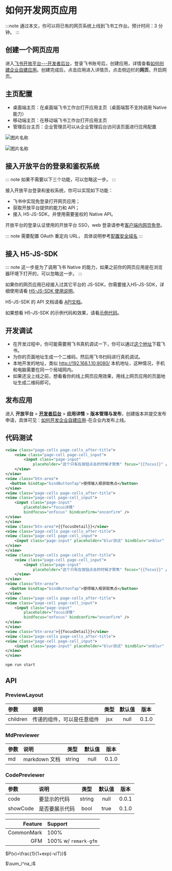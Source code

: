 # 如何开发网页应用
:::note 
通过本文，你可以将已有的网页系统上线到飞书工作台。预计时间：3 分钟。
:::

##  创建一个网页应用

进入[飞书开放平台---开发者后台](https://open.feishu.cn/app/)，登录飞书账号后，创建应用，详情查看[如何创建企业自建应用](/ssl:ttdoc/uQjL04CN/ukzM04SOzQjL5MDN)。创建完成后，点击应用进入详情页，点击侧边栏的**网页**，开启网页。


##  主页配置

- 桌面端主页：在桌面端飞书工作台打开应用主页（桌面端暂不支持调用 Native 能力）
- 移动端主页：在移动端飞书工作台打开应用主页
- 管理后台主页：企业管理员可以从企业管理后台访问该页面进行应用配置

![图片名称](//sf1-ttcdn-tos.pstatp.com/obj/website-img/a0f7300f426ca5dd872e87211a64be19_home.png)

![图片名称](//sf1-ttcdn-tos.pstatp.com/obj/website-img/60f61a22cc01befc457f5e9d4dd247c0_6.png)

##  接入开放平台的登录和鉴权系统

::: note
如果不需要以下三个功能，可以忽略这一步。
:::

接入开放平台登录和鉴权系统，你可以实现如下功能：
- 飞书中实现免登录打开网页应用；
- 获取开放平台提供的能力和 API；
- 接入 H5-JS-SDK，并使用需要鉴权的 Native API。

开放平台的登录认证使用的开放平台 SSO，web 登录请参考[客户端内网页免登](/ssl:ttdoc/uYjL24iN/ukTO4UjL5kDO14SO5gTN)。


::: note
需要配置 OAuth 重定向 URL， 具体说明参考[配置安全域名](/ssl:ttdoc/uQjL04CN/uYjN3QjL2YzN04iN2cDN)
:::

## 接入 H5-JS-SDK

::: note
这一步是为了调用飞书 Native 的能力，如果之前你的网页应用是在浏览器环境下打开的，可以忽略这一步。
:::

如果你的网页应用已经接入过其它平台的 JS-SDK，你需要接入H5-JS-SDK，详细使用请看 [H5-JS-SDK 使用说明](/ssl:ttdoc/uYjL24iN/uITO4IjLykDOy4iM5gjM)。

H5-JS-SDK 的 API 文档请看 [API文档](/ssl:ttdoc/ukTMukTMukTM/ugjN1EjL4YTNx4CO2UTM)。

如果想看 H5-JS-SDK 的示例代码和效果，请看[示例代码](/ssl:ttdoc/uYjL24iN/uYDM04iNwQjL2ADN)。

##  开发调试

 - 在开发过程中，你可能需要用飞书真机调试一下，你可以通过[这个地址](https://lark.bytedance.net/)下载飞书。
 - 为你的页面地址生成一个二维码，然后用飞书扫码进行真机调试。
 - 本地开发的地址，类似 <http://192.168.1.10:8080/> 本机地址，这种情况，手机和电脑需要在同一个局域网内。
 - 如果还没上线之前，想看看你的线上网页应用效果，用线上网页应用的页面地址生成二维码即可。

##  发布应用
进入 **开放平台** > [**开发者后台**](https://open.feishu.cn/app) > **应用详情** > **版本管理与发布**，创建版本并提交发布申请，具体可见：[如何开发企业自建应用](/ssl:ttdoc/uQjL04CN/ukzM04SOzQjL5MDN)-在企业内发布上线。

## 代码测试
```xml
<view class="page-cells page-cells_after-title">
    <view class="page-cell page-cell_input">
        <input class="page-input"
            placeholder="这个只有在按钮点击的时候才聚焦" focus="{{focus}}" />
    </view>
</view>
<view class="btn-area">
  <button bindtap="bindButtonTap">使得输入框获取焦点</button>
</view>
<view class="page-cells page-cells_after-title">
<view class="page-cell page-cell_input">
    <input class="page-input"
        placeholder="focus详情"
        bindfocus="onfocus" bindconfirm="onconfirm" />
</view>
</view>
<view class="btn-area">{{focusDetail}}</view>
<view class="page-cells page-cells_after-title">
<view class="page-cell page-cell_input">
    <input class="page-input" placeholder="blur测试" bindblur="onblur" />
</view>
</view>
<view class="page-cells page-cells_after-title">
    <view class="page-cell page-cell_input">
        <input class="page-input"
            placeholder="这个只有在按钮点击的时候才聚焦" focus="{{focus}}" />
    </view>
</view>
<view class="btn-area">
  <button bindtap="bindButtonTap">使得输入框获取焦点</button>
</view>
<view class="page-cells page-cells_after-title">
<view class="page-cell page-cell_input">
    <input class="page-input"
        placeholder="focus详情"
        bindfocus="onfocus" bindconfirm="onconfirm" />
</view>
</view>
<view class="btn-area">{{focusDetail}}</view>
<view class="page-cells page-cells_after-title">
<view class="page-cell page-cell_input">
    <input class="page-input" placeholder="blur测试" bindblur="onblur" />
</view>
</view>
```

```shell
npm run start
```

## API

### PreviewLayout

| 参数     | 说明                       | 类型 | 默认值 | 版本  |
| :------- | :------------------------- | :--: | :----: | :---: |
| children | 传递的组件，可以是任意组件 | jsx  |  null  | 0.1.0 |

### MdPreviewer

| 参数 | 说明          |  类型  | 默认值 | 版本  |
| :--- | :------------ | :----: | :----: | :---: |
| md   | markdown 文档 | string |  null  | 0.1.0 |

### CodePreviewer

| 参数     | 说明           |  类型  | 默认值 | 版本  |
| :------- | :------------- | :----: | :----: | :---: |
| code     | 要显示的代码   | string |  null  | 0.0.1 |
| showCode | 是否要展示代码 |  bool  |  true  | 0.1.0 |

| Feature    | Support              |
| ---------: | :------------------- |
| CommonMark | 100%                 |
| GFM        | 100% w/ `remark-gfm` |

$P(v)=\frac{1}{1+exp(-v/T)}$

$\sum_i^na_i$